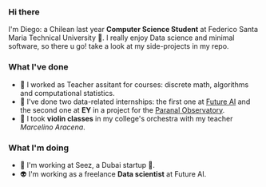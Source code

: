 ### Hi there

I'm Diego: a Chilean last year **Computer Science Student** at Federico Santa Maria Technical University 🏰. I really enjoy Data science and minimal software, so there u go! take a look at my side-projects in my repo.

### What I've done
- 📗 I worked as Teacher assitant for courses: discrete math, algorithms and computational statistics.
- 🌠 I've done two data-related internships: the first one at [Future AI](https://myfuture.ai/) and the second one at **EY** in a project for the [Paranal Observatory](https://www.eso.org/public/spain/teles-instr/paranal-observatory/).
- 🎻 I took **violin classes** in my college's orchestra with my teacher *Marcelino Aracena*.

### What I'm doing
- 🚙 I'm working at Seez, a Dubai startup 🐫. 
- 👽 I'm working as a freelance **Data scientist** at Future AI.
